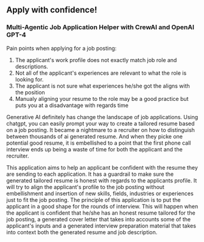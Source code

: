 ## Apply with confidence!

### Multi-Agentic Job Application Helper with CrewAI and OpenAI GPT-4


Pain points when applying for a job posting:
1. The applicant's work profile does not exactly match job role and descriptions.
2. Not all of the applicant's experiences are relevant to what the role is looking for.
3. The applicant is not sure what experiences he/she got the aligns with the position
4. Manualy aligning your resume to the role may be a good practice but puts you at a disadvantage with regards time

Generative AI definitely has change the landscape of job applications. Using chatgpt, you can easily prompt your way to create a tailored resume based on a job posting. It became a nightmare to a recruiter on how to distinguish between thousands of ai generated resume. And when they picke one potential good resume, it is embellished to a point that the first phone call interview ends up being a waste of time for both the applicant and the recruiter. 

This application aims to help an applicant be confident with the resume they are sending to each application. It has a guardrail to make sure the generated tailored resume is honest with regards to the applicants profile. It will try to align the applicant's profile to the job posting without embellishment and insertion of new skills, fields, industries or experiences just to fit the job posting. The principle of this application is to put the applicant in a good shape for the rounds of interview. This will happen when the applicant is confident that he/she has an honest resume tailored for the job posting, a generated cover letter that takes into accounts some of the applicant's inputs and a generated interview preparation material that takes into context both the generated resume and job description.